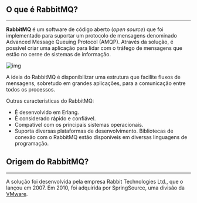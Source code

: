 ## O que é RabbitMQ?

------

**RabbitMQ** é um software de código aberto (*open source*) que foi implementado para suportar um protocolo de mensagens denominado Advanced Message Queuing Protocol (AMQP). Através da solução, é possível criar uma aplicação para lidar com o tráfego de mensagens que estão no cerne de sistemas de informação.

 ![img](https://www.portalgsti.com.br/media/uploads/marcomascarenhas/rabbitmq.png)

A ideia do RabbitMQ é disponibilizar uma estrutura que facilite fluxos de mensagens, sobretudo em grandes aplicações, para a comunicação entre todos os processos.

 

Outras características do RabbitMQ:

- É desenvolvido em Erlang.
- É considerado rápido e confiável.
- Compatível com os principais sistemas operacionais.
- Suporta diversas plataformas de desenvolvimento. Bibliotecas de conexão com o RabbitMQ estão disponíveis em diversas linguagens de programação.

## Origem do RabbitMQ?

------

A solução foi desenvolvida pela empresa Rabbit Technologies Ltd., que o lançou em 2007. Em 2010, foi adquirida por SpringSource, uma divisão da [VMware](https://www.portalgsti.com.br/vmware/).